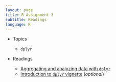 ```yaml
---
layout: page
title: R Assignment 3
subtitle: Readings
language: R
---
```


* Topics

  * `dplyr`

* Readings

  * [Aggregating and analyzing data with `dplyr`](http://datacarpentry.github.io/R-ecology/04-dplyr.html)
  * [Introduction to `dplyr` vignette](https://cran.rstudio.com/web/packages/dplyr/vignettes/introduction.html) (*optional*)
